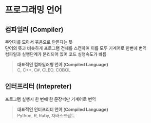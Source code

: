 
# 프로그래밍 언어

## 컴파일러 (Compiler)

무언가를 모아서 묶음으로 만든다는 뜻  
단어의 뜻과 비슷하게 프로그램 전체를 스캔하여 이를 모두 기계어로 한번에 번역  
컴파일과 실행단계가 분리되어 있어 코드 실행속도가 빠름

> **대표적인 컴파일러형 언어 (Compiled Language)**  
> C, C++, C#, CLEO, COBOL


## 인터프리터 (Intepreter)

프로그램 실행시 한 번에 한 문장씩만 기계어로 번역  

> **대표적인 인터프리터 언어 (Compiled Language)**  
> Python, R, Ruby, 자바스크립트
